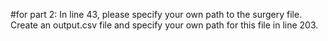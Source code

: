 #for part 2:
In line 43, please specify your own path to the surgery file.
Create an output.csv file and specify your own path for this file in line 203.
